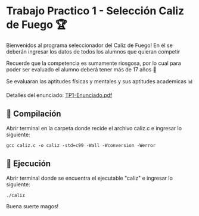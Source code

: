 # Trabajo Practico 1 - Selección Caliz de Fuego :trophy:

Bienvenidos al programa seleccionador del Caliz de Fuego! En él se deberán ingresar los datos de todos los alumnos que quieran competir

Recuerde que la competencia es sumamente riosgosa, por lo cual para poder ser evaluado el alumno deberá tener más de 17 años :underage:

Se evaluaran las aptitudes físicas y mentales y sus aptitudes academicas :bar_chart:


Detalles del enunciado: [TP1-Enunciado.pdf](https://github.com/stephanieizquierdo/FIUBA-AlgoritmosYProgramacion1-7540-/blob/master/TP1%20-%20Competencia%20Caliz%20de%20Fuego/TP1-Enunciado.pdf)

## :pushpin: Compilación
Abrir terminal en la carpeta donde recide el archivo caliz.c e ingresar lo siguiente:
```
gcc caliz.c -o caliz -std=c99 -Wall -Wconversion -Werror
```
## :pushpin: Ejecución
Abrir terminal donde se encuentra el ejecutable "caliz" e ingresar lo siguiente:
```
./caliz
```

Buena suerte magos!
